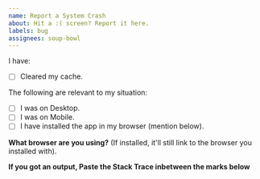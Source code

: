 ```yaml
---
name: Report a System Crash
about: Hit a :( screen? Report it here.
labels: bug
assignees: soup-bowl
---
```


I have:

- [ ]  Cleared my cache.

The following are relevant to my situation:

- [ ] I was on Desktop.
- [ ] I was on Mobile.
- [ ] I have installed the app in my browser (mention below).

**What browser are you using?**
(If installed, it'll still link to the browser you installed with).

**If you got an output, Paste the Stack Trace inbetween the marks below**
```

```
